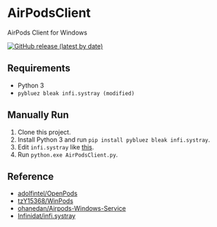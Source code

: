 # AirPodsClient
AirPods Client for Windows

[![GitHub release (latest by date)](https://img.shields.io/github/v/release/obbcth/AirPodsClient)](https://github.com/obbcth/AirPodsClient/releases)



## Requirements
- Python 3
- `pybluez bleak infi.systray (modified)`

## Manually Run
1. Clone this project.
1. Install Python 3 and run `pip install pybluez bleak infi.systray`.
1. Edit `infi.systray` like [this](https://github.com/Infinidat/infi.systray/pull/18).
1. Run `python.exe AirPodsClient.py`.

## Reference
- [adolfintel/OpenPods](https://github.com/adolfintel/OpenPods)
- [tzY15368/WinPods](https://github.com/tzY15368/WinPods)
- [ohanedan/Airpods-Windows-Service](https://github.com/ohanedan/Airpods-Windows-Service)
- [Infinidat/infi.systray](https://github.com/Infinidat/infi.systray)
